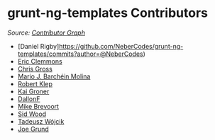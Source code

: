 # grunt-ng-templates Contributors

*Source: [Contributor Graph][1]*

- [Daniel Rigby]https://github.com/NeberCodes/grunt-ng-templates/commits?author=@NeberCodes)
- [Eric Clemmons](https://github.com/ericclemmons/grunt-angular-templates/commits?author=@ericclemmons)
- [Chris Gross](https://github.com/ericclemmons/grunt-angular-templates/commits?author=@cgross)
- [Mario J. Barchéin Molina](https://github.com/ericclemmons/grunt-angular-templates/commits?author=@mbarchein)
- [Robert Klep](https://github.com/ericclemmons/grunt-angular-templates/commits?author=@robertklep)
- [Kai Groner](https://github.com/ericclemmons/grunt-angular-templates/commits?author=@groner)
- [DallonF](https://github.com/ericclemmons/grunt-angular-templates/commits?author=@dallonf)
- [Mike Brevoort](https://github.com/ericclemmons/grunt-angular-templates/commits?author=@mbrevoort)
- [Sid Wood](https://github.com/ericclemmons/grunt-angular-templates/commits?author=@sidwood)
- [Tadeusz Wójcik](https://github.com/ericclemmons/grunt-angular-templates/commits?author=@codefather)
- [Joe Grund](https://github.com/ericclemmons/grunt-angular-templates/commits?author=@jgrund)


[1]: https://github.com/ericclemmons/grunt-angular-templates/contributors
